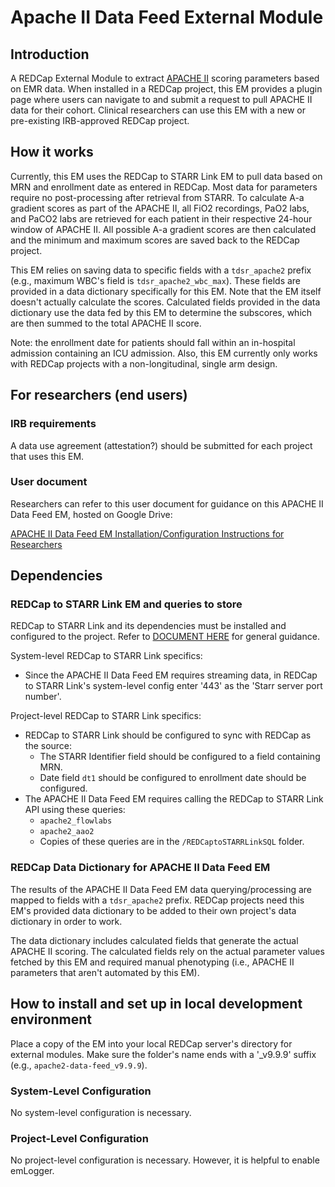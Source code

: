 # Apache II Data Feed External Module

## Introduction
A REDCap External Module to extract [APACHE II](https://pubmed.ncbi.nlm.nih.gov/3928249/) scoring parameters based on EMR data.
When installed in a REDCap project, this EM provides a plugin page where users can navigate to and submit a request to pull APACHE II data for their cohort.
Clinical researchers can use this EM with a new or pre-existing IRB-approved REDCap project.

## How it works
Currently, this EM uses the REDCap to STARR Link EM to pull data based on MRN and enrollment date as entered in REDCap.
Most data for parameters require no post-processing after retrieval from STARR.
To calculate A-a gradient scores as part of the APACHE II, all FiO2 recordings, PaO2 labs, and PaCO2 labs are retrieved for each patient in their respective 24-hour window of APACHE II.
All possible A-a gradient scores are then calculated and the minimum and maximum scores are saved back to the REDCap project.

This EM relies on saving data to specific fields with a `tdsr_apache2` prefix (e.g., maximum WBC's field is `tdsr_apache2_wbc_max`).
These fields are provided in a data dictionary specifically for this EM.
Note that the EM itself doesn't actually calculate the scores.
Calculated fields provided in the data dictionary use the data fed by this EM to determine the subscores, which are then summed to the total APACHE II score.

Note: the enrollment date for patients should fall within an in-hospital admission containing an ICU admission.
Also, this EM currently only works with REDCap projects with a non-longitudinal, single arm design.

## For researchers (end users)
### IRB requirements
A data use agreement (attestation?) should be submitted for each project that uses this EM.

### User document
Researchers can refer to this user document for guidance on this APACHE II Data Feed EM, hosted on Google Drive:

[APACHE II Data Feed EM Installation/Configuration Instructions for Researchers]()

## Dependencies
### REDCap to STARR Link EM and queries to store
REDCap to STARR Link and its dependencies must be installed and configured to the project.
Refer to [DOCUMENT HERE]() for general guidance.

System-level REDCap to STARR Link specifics:
- Since the APACHE II Data Feed EM requires streaming data, in REDCap to STARR Link's system-level config enter '443' as the 'Starr server port number'.

Project-level REDCap to STARR Link specifics:
- REDCap to STARR Link should be configured to sync with REDCap as the source:
  - The STARR Identifier field should be configured to a field containing MRN.
  - Date field `dt1` should be configured to enrollment date should be configured.
- The APACHE II Data Feed EM requires calling the REDCap to STARR Link API using these queries:
  - `apache2_flowlabs`
  - `apache2_aao2`
  - Copies of these queries are in the `/REDCaptoSTARRLinkSQL` folder.

### REDCap Data Dictionary for APACHE II Data Feed EM
The results of the APACHE II Data Feed EM data querying/processing are mapped to fields with a `tdsr_apache2` prefix.
REDCap projects need this EM's provided data dictionary to be added to their own project's data dictionary in order to work.

The data dictionary includes calculated fields that generate the actual APACHE II scoring.
The calculated fields rely on the actual parameter values fetched by this EM and required manual phenotyping (i.e., APACHE II parameters that aren't automated by this EM).

## How to install and set up in local development environment
Place a copy of the EM into your local REDCap server's directory for external modules.
Make sure the folder's name ends with a '_v9.9.9' suffix (e.g., `apache2-data-feed_v9.9.9`).

### System-Level Configuration
No system-level configuration is necessary.

### Project-Level Configuration
No project-level configuration is necessary. However, it is helpful to enable emLogger.
